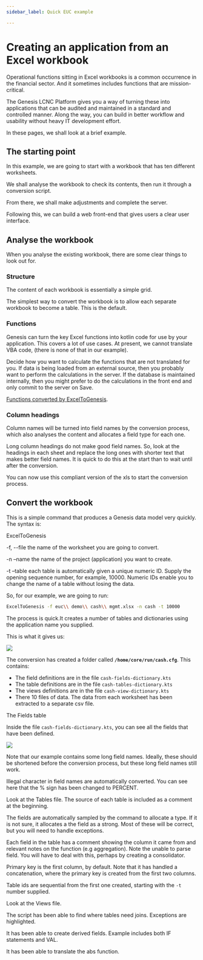 ```yaml
---
sidebar_label: Quick EUC example

---
```

# Creating an application from an Excel workbook

Operational functions sitting in Excel workbooks is a common occurrence in the financial sector. And it sometimes includes functions that are mission-critical.

The Genesis LCNC Platform gives you a way of turning these into applications that can be audited and maintained in a standard and controlled manner. Along the way, you can build in better workflow and usability without heavy IT development effort.

In these pages, we shall look at a brief example.

## The starting point

In this example, we are going to start with a workbook that has ten different worksheets.

We shall analyse the workbook to check its contents, then run it through a conversion script.

From there, we shall make adjustments and complete the server.

Following this, we can build a web front-end that gives users a clear user interface.

## Analyse the workbook

When you analyse the existing workbook, there are some clear things to look out for.

### Structure

The content of each workbook is essentially a simple grid.

The simplest way to convert the workbook is to allow each separate workbook to become a table. This is the default.

### Functions

Genesis can turn the key Excel functions into kotlin code for use by your application. This covers a lot of use cases. At present, we cannot translate VBA code, (there is none of that in our example).

Decide how you want to calculate the functions that are not translated for you. If data is being loaded from an external source, then you probably want to perform the calculations in the server. If the database is maintained internally, then you might prefer to do the calculations in the front end and only commit to the server on Save.

[Functions converted by ExcelToGenesis](excel-functions).

### Column headings

Column names will be turned into field names by the conversion process, which also analyses the content and allocates a field type for each one.

Long column headings do not make good field names. So, look at the headings in each sheet and replace the long ones with shorter text that makes better field names. It is quick to do this at the start than to wait until after the conversion.

You can now use this compliant version of the xls to start the conversion process.

## Convert the workbook

This is a simple command that produces a Genesis data model very quickly. The syntax is:

ExcelToGenesis

\-f, --file	the name of the worksheet you are going to convert.

\-n –name the name of the project (application) you want to create.

\-t –table	each table is automatically given a unique numeric ID. Supply the opening sequence number, for example, 10000. Numeric IDs enable you to change the name of a table without losing the data.

So, for our example, we are going to run:

```bash
ExcelToGenesis -f euc\\ demo\\ cash\\ mgmt.xlsx -n cash -t 10000
```

The process is quick.It creates a number of tables and dictionaries using the application name you supplied.

This is what it gives us:

![](/img/the-command-and-what-it-gives-you.png)

The conversion has created a folder called **`/home/core/run/cash.cfg`**. This contains:

* The field definitions are in the file `cash-fields-dictionary.kts`
* The table definitions are in the file `cash-tables-dictionary.kts`
* The views definitions are in the file `cash-view-dictionary.kts`
* There 10 files of data. The data from each worksheet has been extracted to a separate csv file.

The Fields table

Inside the file `cash-fields-dictionary.kts`, you can see all the fields that have been defined.

![](/img/fields-table.png)

Note that our example contains some long field names. Ideally, these should be shortened before the conversion process, but these long field names still work.

Illegal character in field names are automatically converted. You can see here that the % sign has been changed to PERCENT.

Look at the Tables file. The source of each table is included as a comment at the beginning.

The fields are automatically sampled by the command to allocate a type. If it is not sure, it allocates a the field as a strong. Most of these will be correct, but you will need to handle exceptions.

Each field in the table has a comment showing the column it came from and relevant notes on the function (e.g aggregation). Note the unable to parse field. You will have to deal with this, perhaps by creating a consolidator.

Primary key is the first column, by default. Note that it has handled a concatenation, where the primary key is created from the first two columns.

Table ids are sequential from the first one created, starting with the `-t` number supplied.

Look at the Views file.

The script has been able to find where tables need joins. Exceptions are highlighted.

It has been able to create derived fields. Example includes both IF statements and VAL.

It has been able to translate the abs function.